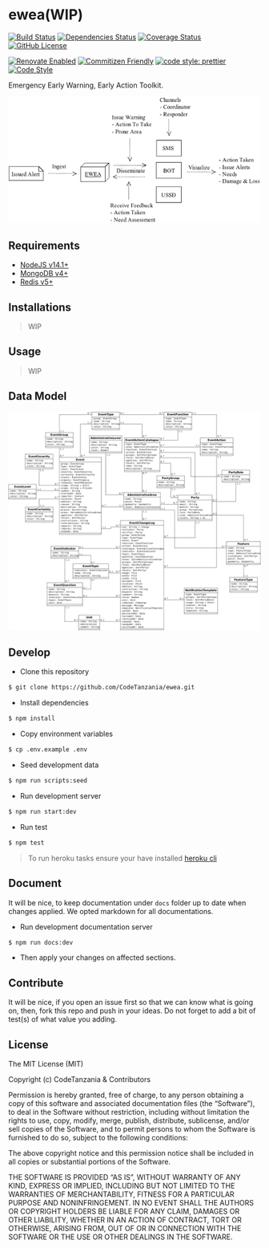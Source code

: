 # ewea(WIP)

[![Build Status](https://travis-ci.org/CodeTanzania/ewea.svg?branch=develop)](https://travis-ci.org/CodeTanzania/ewea)
[![Dependencies Status](https://david-dm.org/CodeTanzania/ewea.svg)](https://david-dm.org/CodeTanzania/ewea)
[![Coverage Status](https://coveralls.io/repos/github/CodeTanzania/ewea/badge.svg?branch=develop)](https://coveralls.io/github/CodeTanzania/ewea?branch=develop)
[![GitHub License](https://img.shields.io/github/license/CodeTanzania/ewea)](https://github.com/CodeTanzania/ewea/blob/develop/LICENSE)

[![Renovate Enabled](https://img.shields.io/badge/renovate-enabled-brightgreen.svg)](https://renovatebot.com/)
[![Commitizen Friendly](https://img.shields.io/badge/commitizen-friendly-brightgreen.svg)](http://commitizen.github.io/cz-cli/)
[![code style: prettier](https://img.shields.io/badge/code_style-prettier-ff69b4.svg)](https://github.com/prettier/prettier)
[![Code Style](https://badgen.net/badge/code%20style/airbnb/ff5a5f?icon=airbnb)](https://github.com/airbnb/javascript)

Emergency Early Warning, Early Action Toolkit.

![EWEA Context Diagram](./docs/context.png)

## Requirements

- [NodeJS v14.1+](https://nodejs.org)
- [MongoDB v4+](https://www.mongodb.com/)
- [Redis v5+](https://redis.io/)

## Installations

> WIP

## Usage

> WIP

## Data Model

![EWEA Data Model](./docs/domain.png)

## Develop

- Clone this repository

```sh
$ git clone https://github.com/CodeTanzania/ewea.git
```

- Install dependencies

```sh
$ npm install
```

- Copy environment variables

```sh
$ cp .env.example .env
```

- Seed development data

```sh
$ npm run scripts:seed
```

- Run development server

```sh
$ npm run start:dev
```

- Run test

```sh
$ npm test
```

> To run heroku tasks ensure your have installed [heroku cli](https://devcenter.heroku.com/articles/heroku-cli#download-and-install)

## Document

It will be nice, to keep documentation under `docs` folder up to date when changes applied. We opted markdown for all documentations.

- Run development documentation server

```sh
$ npm run docs:dev
```

- Then apply your changes on affected sections.

## Contribute

It will be nice, if you open an issue first so that we can know what is going on, then, fork this repo and push in your ideas. Do not forget to add a bit of test(s) of what value you adding.

## License

The MIT License (MIT)

Copyright (c) CodeTanzania & Contributors

Permission is hereby granted, free of charge, to any person obtaining a copy of this software and associated documentation files (the “Software”), to deal in the Software without restriction, including without limitation the rights to use, copy, modify, merge, publish, distribute, sublicense, and/or sell copies of the Software, and to permit persons to whom the Software is furnished to do so, subject to the following conditions:

The above copyright notice and this permission notice shall be included in all copies or substantial portions of the Software.

THE SOFTWARE IS PROVIDED “AS IS”, WITHOUT WARRANTY OF ANY KIND, EXPRESS OR IMPLIED, INCLUDING BUT NOT LIMITED TO THE WARRANTIES OF MERCHANTABILITY, FITNESS FOR A PARTICULAR PURPOSE AND NONINFRINGEMENT. IN NO EVENT SHALL THE AUTHORS OR COPYRIGHT HOLDERS BE LIABLE FOR ANY CLAIM, DAMAGES OR OTHER LIABILITY, WHETHER IN AN ACTION OF CONTRACT, TORT OR OTHERWISE, ARISING FROM, OUT OF OR IN CONNECTION WITH THE SOFTWARE OR THE USE OR OTHER DEALINGS IN THE SOFTWARE.
